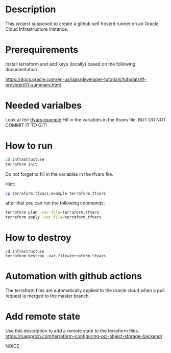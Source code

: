 # Description

This project supposed to create a github self hosted runner on an Oracle Cloud Infrastructure Instance.

# Prerequirements

Install terraform and add keys (locally) based on the following documentation

https://docs.oracle.com/en-us/iaas/developer-tutorials/tutorials/tf-provider/01-summary.html


# Needed varialbes

Look at the [tfvars example](infrastructure/terraform.tfvars.example)
Fill in the variables in the tfvars file. BUT DO NOT COMMIT IT TO GIT!

# How to run

```bash
cd infrastructure
terraform init

```
Do not forget to fill in the variables in the tfvars file.

Hint:
```bash
cp terraform.tfvars.example terraform.tfvars
```

after that you can run the following commands:

```bash
terraform plan -var-file=terraform.tfvars
terraform apply -var-file=terraform.tfvars
```

# How to destroy

```
cd infrastructure
terraform destroy -var-file=terraform.tfvars
```

# Automation with github actions

The terraform files are automatically applied to the oracle cloud when a pull request is merged to the master branch.


# Add remote state

Use this description to add a remote state to the terraform files.
https://ruepprich.com/terraform-configuring-oci-object-storage-backend/


NOICE
